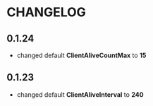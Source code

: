# CHANGELOG

## 0.1.24

* changed default **ClientAliveCountMax** to **15**

## 0.1.23

* changed default **ClientAliveInterval** to **240**
